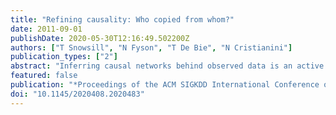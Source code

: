 ```yaml
---
title: "Refining causality: Who copied from whom?"
date: 2011-09-01
publishDate: 2020-05-30T12:16:49.502200Z
authors: ["T Snowsill", "N Fyson", "T De Bie", "N Cristianini"]
publication_types: ["2"]
abstract: "Inferring causal networks behind observed data is an active area of research with wide applicability to areas such as epidemiology, microbiology and social science. In particular recent research has focused on identifying how information propagates through the Internet. This research has so far only used temporal features of observations, and while reasonable results have been achieved, there is often further information which can be used. In this paper we show that additional features of the observed data can be used very effectively to improve an existing method. Our particular example is one of inferring an underlying network for how text is reused in the Internet, although the general approach is applicable to other inference methods and information sources. We develop a method to identify how a piece of text evolves as it moves through an underlying network and how substring information can be used to narrow down where in the evolutionary process a particular observation at a node lies. Hence we narrow down the number of ways the node could have acquired the infection. Text reuse is detected using a suffix tree which is also used to identify the substring relations between chunks of reused text. We then use a modification of the NetCover method to infer the underlying network. Experimental results - on both synthetic and real life data - show that using more information than just timing leads to greater accuracy in the inferred networks. Copyright 2011 ACM."
featured: false
publication: "*Proceedings of the ACM SIGKDD International Conference on Knowledge Discovery and Data Mining*"
doi: "10.1145/2020408.2020483"
---
```


